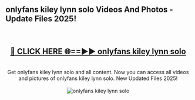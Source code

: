 <h2>onlyfans kiley lynn solo Videos And Photos - Update Files 2025!</h2>
<br>
<div align="center">
<h2><a href="https://linkcuts.com/hfmhzwbr" rel="nofollow">🔴 CLICK HERE 🌐==►► onlyfans kiley lynn solo</a></h2>
<br>
Get onlyfans kiley lynn solo and all content. Now you can access all videos and pictures of onlyfans kiley lynn solo. New Updated Files 2025!
<br>
<br>
<a href="https://linkcuts.com/hfmhzwbr" rel="nofollow" data-target="animated-image.originalLink"><img src="https://i.ibb.co.com/WyWwxjT/player-gif2.gif" alt="onlyfans kiley lynn solo" style="max-width: 100%; display: inline-block;" data-target="animated-image.originalImage"></a>
</div>
<br>